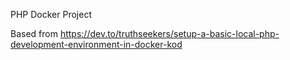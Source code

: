 PHP Docker Project

Based from https://dev.to/truthseekers/setup-a-basic-local-php-development-environment-in-docker-kod
